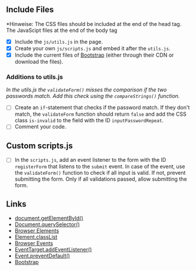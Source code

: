 ## Include Files

*Hinweise: The CSS files should be included at the end of the head tag. The JavaScipt files at the end of the body tag

* [x] Include the `js/utils.js` in the page.
* [x] Create your own `js/scripts.js` and embed it after the `utils.js`.
* [x] Include the current files of [Bootstrap](https://getbootstrap.com) (either through their CDN or download the files).

### Additions to utils.js

*In the utils.js the `validateForm()` misses the comparison if the two passwords match. Add this check using the `compareStrings()` function.*

* [ ] Create an `if`-statement that checks if the password match. If they don't match, the `validateForm` function should return `false` and add the CSS class `is-invalid` to the field with the ID `inputPasswordRepeat`.
* [ ] Comment your code.

## Custom scripts.js
* [ ] In the `scripts.js`, add an event listener to the form with the ID `registerForm` that listens to the `submit` event. In case of the event, use the `validateForm()` function to check if all input is valid. If not, prevent submitting the form. Only if all validations passed, allow submitting the form.

## Links

* [document.getElementById()](https://developer.mozilla.org/en-US/docs/Web/API/Document/getElementById)
* [Document.querySelector()](https://developer.mozilla.org/en-US/docs/Web/API/Document/querySelector)
* [Browser Elements](https://developer.mozilla.org/en-US/docs/Web/API/Element)
* [Element.classList](https://developer.mozilla.org/en-US/docs/Web/API/Element/classList)
* [Browser Events](https://developer.mozilla.org/en-US/docs/Web/API/Event)
* [EventTarget.addEventListener()](https://developer.mozilla.org/en-US/docs/Web/API/EventTarget/addEventListener)
* [Event.preventDefault()](https://developer.mozilla.org/en-US/docs/Web/API/Event/preventDefault)
* [Bootstrap](https://getbootstrap.com/)

